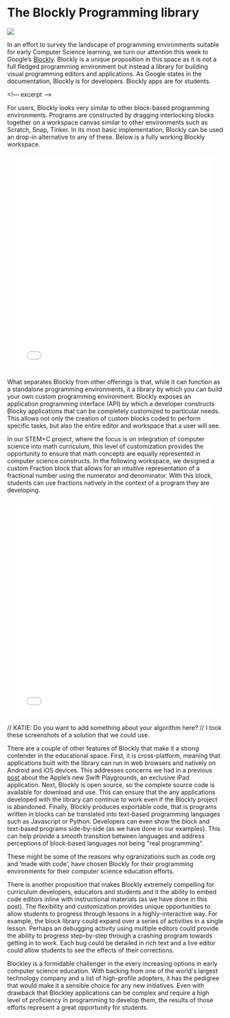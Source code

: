 
<style>
iframe {border:none;}
.framed-demo {
  display: block;
  width: calc(100% - 44px);
  height: calc((100vw - 304px)*12/16);
  margin-left: auto;
  margin-right: auto;
  margin-top: 22px;
  margin-bottom: 22px;
  max-width: 960px;
  max-height: 540px;
}
</style>

# The Blockly Programming library
![](https://lh3.googleusercontent.com/-V3U254SXl9-Q0WD61bg8krSWqhYLC9SyKLsMRqVUHz_GGqEzo5mJCJf5dApo9X2-GVaDoncacSQZtBxocPr3Drd_BgT4w=s1376)

In an effort to survey the landscape of programming environments suitable for early Computer Science learning, we turn our attention this week to Google’s [Blockly](https://developers.google.com/blockly/).  Blockly is a unique proposition in this space as it is not a full fledged programming environment but instead a library for building visual programming editors and applications.  As Google states in the documentation, Blockly is for developers. Blockly apps are for students.

<!— excerpt —>

For users, Blockly looks very similar to other block-based programming environments.  Programs are constructed by dragging interlocking blocks together on a workspace canvas similar to other environments such as Scratch, Snap, Tinker. In its most basic implementation, Blockly can be used an drop-in alternative to any of these.  Below is a fully working Blockly workspace.

<iframe src="blockly.html" class="framed-demo" scrolling="no"></iframe>

What separates Blockly from other offerings is that, while it can function as a standalone programming environments, it a library by which you can build your own custom programming environment.  Blockly exposes an application programming interface (API) by which a developer constructs Blocky applications that can be completely customized to particular needs.  This allows not only the creation of custom blocks coded to perform specific tasks, but also the entire editor and workspace that a user will see.

In our STEM+C project, where the focus is on integration of computer science into math curriculum, this level of customization provides the opportunity to ensure that math concepts are equally represented in computer science constructs.  In the following workspace, we designed a custom Fraction block that allows for an intuitive representation of a fractional number using the numerator and denominator.  With this block, students can use fractions natively in the context of a program they are developing.

<iframe src="blockly-fractions.html" class="framed-demo" scrolling="no"></iframe>

// KATIE: Do you want to add something about your algorithm here?
// I took these screenshots of a solution that we could use.

There are a couple of other features of Blockly that make it a strong contender in the educational space.  First, it is cross-platform, meaning that applications built with the library can run in web browsers and natively on Android and iOS devices.  This addresses concerns we had in a previous [post]() about the Apple’s new Swift Playgrounds, an exclusive iPad application.  Next, Blockly is open source, so the complete source code is available for download and use.  This can ensure that the any applications developed with the library can continue to work even if the Blockly project is abandoned.  Finally, Blockly produces exportable code, that is programs written in blocks can be translated into text-based programming languages such as Javascript or Python.  Developers can even show the block and text-based programs side-by-side (as we have done in our examples).  This can help provide a smooth transition between languages and address perceptions of block-based languages not being "real programming".

These might be some of the reasons why ogranizations such as code.org and 'made with code', have chosen  Blockly for their programming environments for their computer science education efforts.

There is another proposition that makes Blockly extremely compelling for curriculum developers, educators and students and it the ability to embed code editors inline with instructional materials (as we have done in this post).  The flexibility and customization provides unique opportunities to allow students to progress through lessons in a highly-interactive way.  For example, the block library could expand over a series of activities in a single lesson.  Perhaps an debugging activity using multiple editors could provide the ability to progress step-by-step through a crashing program towards getting in to work.  Each bug could be detailed in rich text and a live editor could allow students to see the effects of their corrections.

Blockley is a formidable challenger in the every increasing options in early computer science education.  With backing from one of the world's largest technology company and a list of high-profile adopters, it has the pedigree that would make it a sensible choice for any new initiatives.  Even with drawback that Blockley applications can be complex and require a high level of proficiency in programming to develop them, the results of those efforts represent a great opportunity for students.
